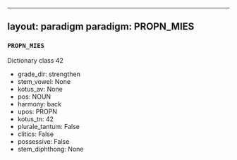 
---
layout: paradigm
paradigm: PROPN_MIES
---
### ` PROPN_MIES `

Dictionary class 42
* grade_dir: strengthen
* stem_vowel: None
* kotus_av: None
* pos: NOUN
* harmony: back
* upos: PROPN
* kotus_tn: 42
* plurale_tantum: False
* clitics: False
* possessive: False
* stem_diphthong: None
